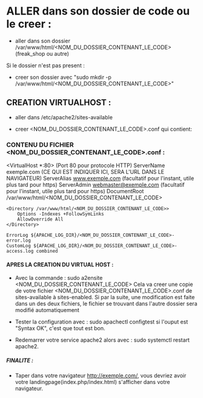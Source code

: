 # ALLER dans son dossier de code ou le creer :

- aller dans son dossier /var/www/html/<NOM_DU_DOSSIER_CONTENANT_LE_CODE> (freak_shop ou autre)

Si le dossier n'est pas present : 

- creer son dossier avec "sudo mkdir -p /var/www/html/<NOM_DU_DOSSIER_CONTENANT_LE_CODE>"

## CREATION VIRTUALHOST : 

- aller dans /etc/apache2/sites-available

- creer <NOM_DU_DOSSIER_CONTENANT_LE_CODE>.conf qui contient:


### CONTENU DU FICHIER <NOM_DU_DOSSIER_CONTENANT_LE_CODE>.conf :

<VirtualHost *:80>  (Port 80 pour protocole HTTP)
    ServerName exemple.com (CE QUI EST INDIQUER ICI, SERA L'URL DANS LE NAVIGATEUR)
    ServerAlias www.exemple.com (facultatif pour l'instant, utile plus tard pour https)
    ServerAdmin webmaster@exemple.com (facultatif pour l'instant, utile plus tard pour https)
    DocumentRoot /var/www/html/<NOM_DU_DOSSIER_CONTENANT_LE_CODE>

    <Directory /var/www/html/<NOM_DU_DOSSIER_CONTENANT_LE_CODE>>
        Options -Indexes +FollowSymLinks
        AllowOverride All
    </Directory>

    ErrorLog ${APACHE_LOG_DIR}/<NOM_DU_DOSSIER_CONTENANT_LE_CODE>-error.log
    CustomLog ${APACHE_LOG_DIR}/<NOM_DU_DOSSIER_CONTENANT_LE_CODE>-access.log combined
</VirtualHost>

#### APRES LA CREATION DU VIRTUAL HOST : 

- Avec la commande : sudo a2ensite <NOM_DU_DOSSIER_CONTENANT_LE_CODE>
Cela va creer une copie de votre fichier <NOM_DU_DOSSIER_CONTENANT_LE_CODE>.conf de sites-available à sites-enabled.
Si par la suite, une modification est faite dans un des deux fichiers, le fichier se trouvant dans l'autre dossier sera modifié automatiquement
	
- Tester la configuration avec : sudo apachectl configtest
	si l'ouput est "Syntax OK", c'est que tout est bon.

- Redemarrer votre service apache2 alors avec : sudo systemctl restart apache2.

##### FINALITE : 

- Taper dans votre navigateur http://exemple.com/, vous devriez avoir votre landingpage(index.php/index.html) s'afficher dans votre navigateur.
